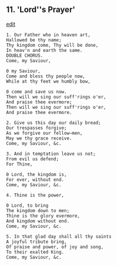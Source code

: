 
## 11.  'Lord''s Prayer'
[edit](https://docs.google.com/document/d/1dGXdzEJHv1fB15I_7D5w2cuH%2D%2DmQ_hCg/edit?mode=html)



    1. Our Father who in heaven art,
    Hallowed be thy name;
    Thy kingdom come, Thy will be done,
    In heav'n and earth the same.
    DOUBLE CHORUS.
    Come, my Saviour, 

    0 my Saviour,
    Come and bless thy people now,
    While at thy feet we humbly bow,

    0 come and save us now.
    Then will we sing our suff'rings o'er,
    And praise thee evermore;
    Then will we sing our suff'rings o'er,
    And praise thee evermore.

    2. Give us this day our daily bread;
    Our trespasses forgive;
    As we forgive our fellow—men,
    May we thy grace receive.
    Come, my Saviour, &c.

    3. And in temptation leave us not;
    From evil us defend;
    For Thine, 

    0 Lord, the kingdom is,
    For ever, without end.
    Come, my Saviour, &c.

    4. Thine is the power, 

    0 Lord, to bring
    The kingdom down to men;
    Thine is the glory evermore,
    And kingdom without end.
    Come, my Saviour, &c.

    5. In that glad day shall all thy saints
    A joyful tribute bring,
    Of praise and power, of joy and song,
    To their exalted King.
    Come, my Saviour, &c.
